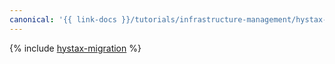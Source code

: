 ```yaml
---
canonical: '{{ link-docs }}/tutorials/infrastructure-management/hystax-migration'
---
```


{% include [hystax-migration](../../_tutorials/archive/hystax-migration.md) %}